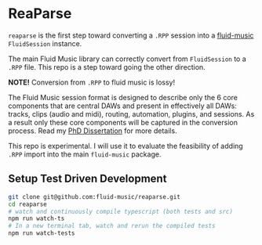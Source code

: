 # ReaParse

`reaparse` is the first step toward converting a `.RPP` session into a [fluid-music](https://github.com/fluid-music/fluid-music) `FluidSession` instance.

The main Fluid Music library can correctly convert from `FluidSession` to a `.RPP` file. This repo is a step toward going the other direction.

**NOTE!** Conversion from `.RPP` to fluid music is lossy!

The Fluid Music session format is designed to describe only the 6 core components that are central DAWs and present in effectively all DAWs: tracks, clips (audio and midi), routing, automation, plugins, and sessions. As a result only these core components will be captured in the conversion process. Read my [PhD Dissertation](https://web.media.mit.edu/~holbrow/project/fluid-music/Fluid-Music-Charles-Holbrow-PhD-Dissertation.pdf) for more details.

This repo is experimental. I will use it to evaluate the feasibility of adding `.RPP` import into the main `fluid-music` package.

## Setup Test Driven Development

```sh
git clone git@github.com:fluid-music/reaparse.git
cd reaparse
# watch and continuously compile typescript (both tests and src)
npm run watch-ts
# In a new terminal tab, watch and rerun the compiled tests
npm run watch-tests
```
